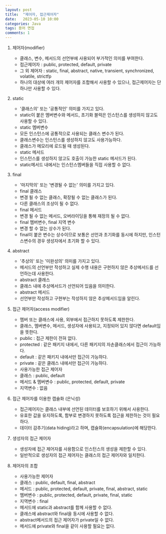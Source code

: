 ```yaml
---
layout: post
title:  "제어자, 접근제어자"
date:   2023-05-10 10:00
categories: Java
tags: 용어 면접 
comments: 1
---
```


1. 제어자(modifier)
	- 클래스, 변수, 메서드의 선언부에 사용되어 부가적인 의미를 부여한다.
	- 접근제어자 : public, protected, default, private
	- 그 외 제어자 : static, final, abstract, native, transient, synchronized, volatile, strictfp
	- 하나의 대상에 여러 개의 제어자를 조합해서 사용할 수 있으나, 접근제어자는 단 하나만 사용할 수 있다.
	
2. static
	- '클래스의' 또는 '공통적인' 의미를 가지고 있다.
	- static이 붙은 멤버변수와 메서드, 초기화 블럭은 인스턴스를 생성하지 않고도 사용할 수 있다.
	- static 멤버변수
	- 모든 인스턴스에 공통적으로 사용되는 클래스 변수가 된다.
	- 클래스변수는 인스턴스를 생성하지 않고도 사용가능하다.
	- 클래스가 메모리에 로드될 때 생성된다.
	- static 메서드
	- 인스턴스를 생성하지 않고도 호출이 가능한 static 메서드가 된다.
	- static메서드 내에서는 인스턴스멤버들을 직접 사용할 수 없다.
		
3. final
	- '마지막의' 또는 '변경될 수 없는' 의미를 가지고 있다.
	- final 클래스
	- 변경 될 수 없는 클래스, 확장될 수 없는 클래스가 된다.
	- 다른 클래스의 조상이 될 수 없다.
	- final 메서드
	- 변경 될 수 없는 메서드, 오버라이딩을 통해 재정의 될 수 없다.
	- final 멤버변수, final 지역 변수
	- 변경 할 수 없는 상수가 된다.
	- final이 붙은 변수는 상수이므로 보통은 선언과 초기화를 동시에 하지만, 인스턴스변수의 경우 생성자에서 초기화 할 수 있다.

4. abstract
	- '추상의' 또는 '미완성의' 의미를 가지고 있다.
	- 메서드의 선언부만 작성하고 실제 수행 내용은 구현하지 않은 추상메서드를 선언하는데 사용한다.
	- abstract 클래스
	- 클래스 내에 추상메서드가 선언되어 있음을 의미한다.
	- abstract 메서드
	- 선언부만 작성하고 구현부는 작성하지 않은 추상메서드임을 알린다.

5. 접근 제어자(access modifier)
	- 멤버 또는 클래스에 사용, 외부에서 접근하지 못하도록 제한한다.
	- 클래스, 멤버변수, 메서드, 생성자에 사용되고, 지정되어 있지 않다면 default임을 뜻한다.
	- public : 접근 제한이 전혀 없다.
	- protected : 같은 패키지 내에서, 다른 패키지의 자손클래스에서 접근이 가능하다.
	- default : 같은 패키지 내에서만 접근이 가능하다.
	- private : 같은 클래스 내에서만 접근이 가능하다.
	- 사용가능한 접근 제어자
	- 클래스 : public, default
	- 메서드 & 멤버변수 : public, protected, default, private
	- 지역변수 : 없음

6. 접근 제어자를 이용한 캡슐화 (은닉성)
	- 접근제어자는 클래스 내부에 선언된 데이터를 보호하기 위해서 사용한다.
	- 유효한 값을 유지하도록, 함부로 변경하지 못하도록 접근을 제한하는 것이 필요하다.
	- 데이터 감추기(data hiding)라고 하며, 캡슐화(encapsulation)에 해당한다.

7. 생성자의 접근 제어자
	- 생성자에 접근 제어자를 사용함으로 인스턴스의 생성을 제한할 수 있다.
	- 일반적으로 생성자의 접근 제어자는 클래스의 접근 제어자와 일치한다.

8. 제어자의 조합
	- 사용가능한 제어자
	- 클래스 : public, default, final, abstract
	- 메서드 : public, protected, default, private, final, abstract, static
	- 멤버변수 : public, protected, default, private, final, static
	- 지역변수 : final
	- 메서드에 static과 abstract를 함께 사용할 수 없다.
	- 클래스에 abstract와 final을 동시에 사용할 수 없다.
	- abstract메서드의 접근 제어자가 private일 수 없다.
	- 메서드에 private와 final을 같이 사용할 필요는 없다.
